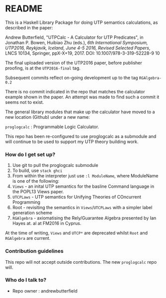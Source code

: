 # README #

This is a Haskell Library Package for doing UTP semantics calculations, as described in the paper:

Andrew Butterfield, "UTPCalc - A Calculator for UTP Predicates", in Jonathan P. Bowen, Huibiao Zhu (eds.), *6th International Symposium, UTP2016,
Reykjavik, Iceland, June 4-5 2016, Revised Selected Papers*, LNCS 10134, Springer, ppX-X+19, 2017. DOI: 10.1007/978-3-319-52228-9 10

The final uploaded version of the UTP2016 paper, before publisher proofing, is at the `UTP2016-final` tag.

Subsequent commits reflect on-going development
up to the tag `RGAlgebra-0.2`

There is no commit indicated in the repo that matches the calculator example shown in the paper. An attempt was made to find such a commit it seems not to exist.

The general library modules
that make up the calculator have moved to a new location (Github) under a new name:

`proglogcalc` : Programmable Logic Calculator.

This repo has been re-configured to use proglogcalc as a submodule and will continue to be used to support my UTP theory building work. 


### How do I get set up? ###

1. Use git to pull the proglogcalc submodule
2. To build, use `stack ghci`
3. From within the interpreter just use `:l ModuleName`, where ModuleName is one of the following:
  1. `Views` - an inital UTP semantics for the basline Command language in the POPL13 Views paper.
  2. `UTCPLaws` - UTP semantics for Unifying Theories of COncurrent Programming
  3. Root - revisiting the semantics in `Views`/`UTCPLaws` with a simpler label generation scheme
  4. `RGAlgebra` - axiomatising the Rely/Guarantee Algebra presented by Ian Hayes at. al at FM2016 in Cyprus.

At the time of writing, `Views` and `UTCP*` are deprecated whilst `Root` and `RGAlgebra` are current.



### Contribution guidelines ###

This repo will not accept outside contributions.
The new `proglogcalc` repo will.

### Who do I talk to? ###

* Repo owner : andrewbutterfield